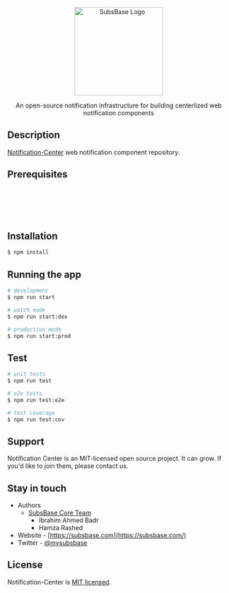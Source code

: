 <p align="center">
  <a href="https://subsbase.com" target="blank"><img src="https://internal-testing.subsbase.xyz/assets/favicon.svg" width="200" alt="SubsBase Logo" /></a>
</p>

  <p align="center">An open-source notification infrastructure for building centerlized web notification components</p>

## Description

[Notification-Center](https://github.com/subsbase/notification-center) web notification component repository.
## Prerequisites
</br>
</br>
</br>
</br>

## Installation

```bash
$ npm install
```

## Running the app

```bash
# development
$ npm run start

# watch mode
$ npm run start:dev

# production mode
$ npm run start:prod
```

## Test

```bash
# unit tests
$ npm run test

# e2e tests
$ npm run test:e2e

# test coverage
$ npm run test:cov
```

## Support

Notification Center is an MIT-licensed open source project. It can grow. If you'd like to join them, please contact us.

## Stay in touch

- Authors 
    - [SubsBase Core Team](https://github.com/orgs/subsbase/teams/core-team)
        - Ibrahim Ahmed Badr
        - Hamza Rashed
- Website - [https://subsbase.com](https://subsbase.com/)
- Twitter - [@mysubsbase](https://twitter.com/mysubsbase)

## License

Notification-Center is [MIT licensed](LICENSE).
